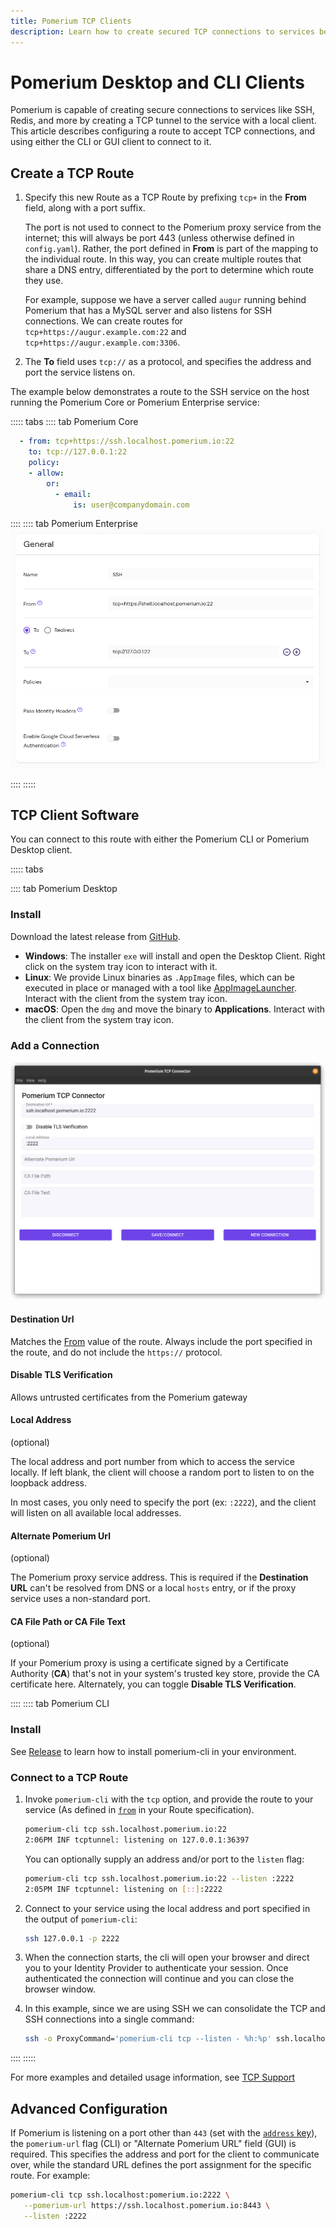 ```yaml
---
title: Pomerium TCP Clients
description: Learn how to create secured TCP connections to services behind Pomerium.
---
```


# Pomerium Desktop and CLI Clients

Pomerium is capable of creating secure connections to services like SSH, Redis, and more by creating a TCP tunnel to the service with a local client. This article describes configuring a route to accept TCP connections, and using either the CLI or GUI client to connect to it.

## Create a TCP Route

1. Specify this new Route as a TCP Route by prefixing `tcp+` in the **From** field, along with a port suffix.

   The port is not used to connect to the Pomerium proxy service from the internet; this will always be port 443 (unless otherwise defined in `config.yaml`). Rather, the port defined in **From** is part of the mapping to the individual route. In this way, you can create multiple routes that share a DNS entry, differentiated by the port to determine which route they use.

   For example, suppose we have a server called `augur` running behind Pomerium that has a MySQL server and also listens for SSH connections. We can create routes for `tcp+https://augur.example.com:22` and `tcp+https://augur.example.com:3306`.

1. The **To** field uses `tcp://` as a protocol, and specifies the address and port the service listens on.

The example below demonstrates a route to the SSH service on the host running the Pomerium Core or Pomerium Enterprise service:

::::: tabs
:::: tab Pomerium Core

```yaml
  - from: tcp+https://ssh.localhost.pomerium.io:22
    to: tcp://127.0.0.1:22
    policy:
    - allow:
        or:
          - email:
              is: user@companydomain.com
```
::::
:::: tab Pomerium Enterprise
![Example TCP route for SSH](./img/tcp-ssh-route.png)

::::
:::::

## TCP Client Software

You can connect to this route with either the Pomerium CLI or Pomerium Desktop client.

::::: tabs

:::: tab Pomerium Desktop
### Install

Download the latest release from [GitHub](https://github.com/pomerium/desktop-client/releases).

- **Windows**: The installer `exe` will install and open the Desktop Client. Right click on the system tray icon to interact with it.
- **Linux**: We provide Linux binaries as `.AppImage` files, which can be executed in place or managed with a tool like [AppImageLauncher](https://github.com/TheAssassin/AppImageLauncher). Interact with the client from the system tray icon.
- **macOS**: Open the `dmg` and move the binary to **Applications**. Interact with the client from the system tray icon.

### Add a Connection

![A new connection to an SSH gateway](./img/desktop/new-ssh-connection.png)

#### Destination Url

Matches the [From](/enterprise/reference/manage.md#from) value of the route. Always include the port specified in the route, and do not include the `https://` protocol.

#### Disable TLS Verification

Allows untrusted certificates from the Pomerium gateway

#### Local Address

(optional)

The local address and port number from which to access the service locally. If left blank, the client will choose a random port to listen to on the loopback address.

In most cases, you only need to specify the port (ex: `:2222`), and the client will listen on all available local addresses.

#### Alternate Pomerium Url

(optional)

The Pomerium proxy service address. This is required if the **Destination URL** can't be resolved from DNS or a local `hosts` entry, or if the proxy service uses a non-standard port.

#### CA File Path or CA File Text

(optional)

If your Pomerium proxy is using a certificate signed by a Certificate Authority (**CA**) that's not in your system's trusted key store, provide the CA certificate here. Alternately, you can toggle **Disable TLS Verification**.

::::
:::: tab Pomerium CLI

### Install

See [Release](/docs/releases.md#pomerium-cli) to learn how to install pomerium-cli in your environment.

### Connect to a TCP Route

1. Invoke `pomerium-cli` with the `tcp` option, and provide the route to your service (As defined in [`from`](/reference/readme.md#from) in your Route specification).

   ```bash
   pomerium-cli tcp ssh.localhost.pomerium.io:22
   2:06PM INF tcptunnel: listening on 127.0.0.1:36397
   ```


   You can optionally supply an address and/or port to the `listen` flag:

   ```bash
   pomerium-cli tcp ssh.localhost.pomerium.io:22 --listen :2222
   2:05PM INF tcptunnel: listening on [::]:2222
   ```

1. Connect to your service using the local address and port specified in the output of `pomerium-cli`:

   ```bash
   ssh 127.0.0.1 -p 2222
   ```

1. When the connection starts, the cli will open your browser and direct you to your Identity Provider to authenticate your session. Once authenticated the connection will continue and you can close the browser window.

1. In this example, since we are using SSH we can consolidate the TCP and SSH connections into a single command:

   ```bash
   ssh -o ProxyCommand='pomerium-cli tcp --listen - %h:%p' ssh.localhost.pomerium.io
   ```

::::
:::::

For more examples and detailed usage information, see [TCP Support](/docs/topics/tcp-support.md)

## Advanced Configuration

If Pomerium is listening on a port other than `443` (set with the [`address` key](/reference/readme.md#address)), the `pomerium-url` flag (CLI) or "Alternate Pomerium URL" field (GUI) is required. This specifies the address and port for the client to communicate over, while the standard URL defines the port assignment for the specific route. For example:

```bash
pomerium-cli tcp ssh.localhost:pomerium.io:2222 \
   --pomerium-url https://ssh.localhost.pomerium.io:8443 \
   --listen :2222
```